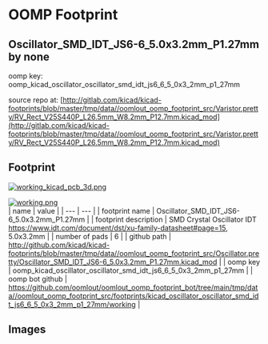 # OOMP Footprint  
## Oscillator_SMD_IDT_JS6-6_5.0x3.2mm_P1.27mm  by none  
  
oomp key: oomp_kicad_oscillator_oscillator_smd_idt_js6_6_5_0x3_2mm_p1_27mm  
  
source repo at: [http://gitlab.com/kicad/kicad-footprints/blob/master/tmp/data//oomlout_oomp_footprint_src/Varistor.pretty/RV_Rect_V25S440P_L26.5mm_W8.2mm_P12.7mm.kicad_mod](http://gitlab.com/kicad/kicad-footprints/blob/master/tmp/data//oomlout_oomp_footprint_src/Varistor.pretty/RV_Rect_V25S440P_L26.5mm_W8.2mm_P12.7mm.kicad_mod)  
## Footprint  
  
[![working_kicad_pcb_3d.png](working_kicad_pcb_3d_600.png)](working_kicad_pcb_3d.png)  
  
[![working.png](working_600.png)](working.png)  
| name | value | 
| --- | --- | 
| footprint name | Oscillator_SMD_IDT_JS6-6_5.0x3.2mm_P1.27mm | 
| footprint description | SMD Crystal Oscillator IDT https://www.idt.com/document/dst/xu-family-datasheet#page=15, 5.0x3.2mm | 
| number of pads | 6 | 
| github path | http://github.com/kicad/kicad-footprints/blob/master/tmp/data//oomlout_oomp_footprint_src/Oscillator.pretty/Oscillator_SMD_IDT_JS6-6_5.0x3.2mm_P1.27mm.kicad_mod | 
| oomp key | oomp_kicad_oscillator_oscillator_smd_idt_js6_6_5_0x3_2mm_p1_27mm | 
| oomp bot github | https://github.com/oomlout/oomlout_oomp_footprint_bot/tree/main/tmp/data//oomlout_oomp_footprint_src/footprints/kicad_oscillator_oscillator_smd_idt_js6_6_5_0x3_2mm_p1_27mm/working | 
## Images  
